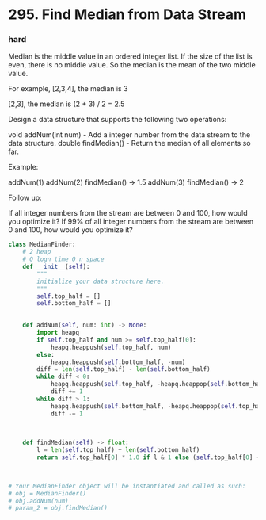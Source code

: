 # 295. Find Median from Data Stream
### hard
Median is the middle value in an ordered integer list. If the size of the list is even, there is no middle value. So the median is the mean of the two middle value.

For example,
[2,3,4], the median is 3

[2,3], the median is (2 + 3) / 2 = 2.5

Design a data structure that supports the following two operations:

void addNum(int num) - Add a integer number from the data stream to the data structure.
double findMedian() - Return the median of all elements so far.
 

Example:

addNum(1)
addNum(2)
findMedian() -> 1.5
addNum(3) 
findMedian() -> 2
 

Follow up:

If all integer numbers from the stream are between 0 and 100, how would you optimize it?
If 99% of all integer numbers from the stream are between 0 and 100, how would you optimize it?

```python
class MedianFinder:
    # 2 heap
    # O logn time O n space
    def __init__(self):
        """
        initialize your data structure here.
        """
        self.top_half = []
        self.bottom_half = []
        

    def addNum(self, num: int) -> None:
        import heapq
        if self.top_half and num >= self.top_half[0]:
            heapq.heappush(self.top_half, num)
        else:
            heapq.heappush(self.bottom_half, -num)
        diff = len(self.top_half) - len(self.bottom_half)
        while diff < 0:
            heapq.heappush(self.top_half, -heapq.heappop(self.bottom_half))
            diff += 1
        while diff > 1:
            heapq.heappush(self.bottom_half, -heapq.heappop(self.top_half))
            diff -= 1
            
            

    def findMedian(self) -> float:
        l = len(self.top_half) + len(self.bottom_half)
        return self.top_half[0] * 1.0 if l & 1 else (self.top_half[0] - self.bottom_half[0]) * 0.5
        


# Your MedianFinder object will be instantiated and called as such:
# obj = MedianFinder()
# obj.addNum(num)
# param_2 = obj.findMedian()
```